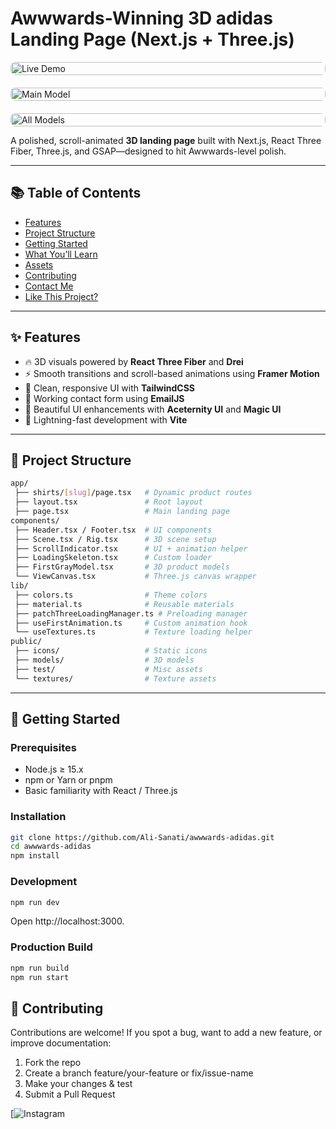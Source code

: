 # Awwwards-Winning 3D adidas Landing Page (Next.js + Three.js)


<div style="display: flex; flex-direction: column; width: 100%; gap: 20px; align-items: center;"> 
  <img src="https://github.com/user-attachments/assets/1d49ff99-c1a9-4495-9a56-f9c4ec38e346" alt="Live Demo" style="width: 100%; height: auto; max-width: 100%; border-radius: 8px;" /> 
  <img src="https://github.com/user-attachments/assets/80a9dabc-71b7-48c9-a106-44e0f8748b34" alt="Main Model" style="width: 100%; height: auto; max-width: 100%; border-radius: 8px;" /> 
  <img src="https://github.com/user-attachments/assets/65c17bb5-a012-42c5-842e-f25c2a751f69" alt="All Models" style="width: 100%; height: auto; max-width: 100%; border-radius: 8px;" />
</div>


A polished, scroll-animated **3D landing page** built with Next.js, React Three Fiber, Three.js, and GSAP—designed to hit Awwwards-level polish.

---

## 📚 Table of Contents

- [Features](#-features)
- [Project Structure](#-project-structure)
- [Getting Started](#-getting-started)
- [What You’ll Learn](#-what-you'll-learn)
- [Assets](#-assets)
- [Contributing](#-contributing)
- [Contact Me](#-contact-me)
- [Like This Project?](#-like-this-project)

---

## ✨ Features

- 🔥 3D visuals powered by **React Three Fiber** and **Drei**
- ⚡ Smooth transitions and scroll-based animations using **Framer Motion**
- 🎨 Clean, responsive UI with **TailwindCSS**
- 💌 Working contact form using **EmailJS**
- 🧱 Beautiful UI enhancements with **Aceternity UI** and **Magic UI**
- 🚀 Lightning-fast development with **Vite**

---

## 📁 Project Structure

```bash
app/
 ├── shirts/[slug]/page.tsx   # Dynamic product routes
 ├── layout.tsx               # Root layout
 ├── page.tsx                 # Main landing page
components/
 ├── Header.tsx / Footer.tsx  # UI components
 ├── Scene.tsx / Rig.tsx      # 3D scene setup
 ├── ScrollIndicator.tsx      # UI + animation helper
 ├── LoadingSkeleton.tsx      # Custom loader
 ├── FirstGrayModel.tsx       # 3D product models
 └── ViewCanvas.tsx           # Three.js canvas wrapper
lib/
 ├── colors.ts                # Theme colors
 ├── material.ts              # Reusable materials
 ├── patchThreeLoadingManager.ts # Preloading manager
 ├── useFirstAnimation.ts     # Custom animation hook
 └── useTextures.ts           # Texture loading helper
public/
 ├── icons/                   # Static icons
 ├── models/                  # 3D models
 ├── test/                    # Misc assets
 └── textures/                # Texture assets
```

---

## 🚀 Getting Started

### Prerequisites

- Node.js ≥ 15.x  
- npm or Yarn or pnpm  
- Basic familiarity with React / Three.js  

### Installation

```bash
git clone https://github.com/Ali-Sanati/awwwards-adidas.git
cd awwwards-adidas
npm install
```

### Development

```bash
npm run dev
```
Open http://localhost:3000.

### Production Build

```bash
npm run build
npm run start
```



## 📖 Contributing

Contributions are welcome! If you spot a bug, want to add a new feature, or improve documentation:

1. Fork the repo
2. Create a branch feature/your-feature or fix/issue-name
3. Make your changes & test
4. Submit a Pull Request



[![Instagram](https://www.instagram.com/ramnn.1/) 


